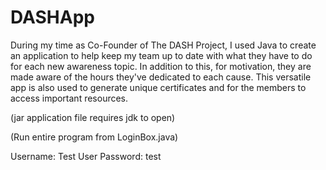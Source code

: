# DASHApp
During my time as Co-Founder of The DASH Project, I used Java to create an application to help keep my team up to date with what they have to do for each new awareness topic. In addition to this, for motivation, they are made aware of the hours they've dedicated to each cause. This versatile app is also used to generate unique certificates and for the members to access important resources.

(jar application file requires jdk to open)

(Run entire program from LoginBox.java)

Username: Test User
Password: test
